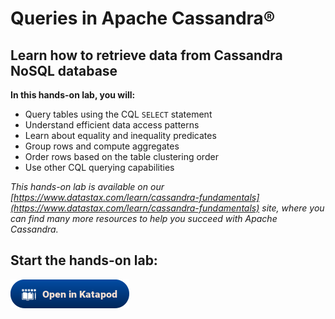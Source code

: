 # Queries in Apache Cassandra®

## Learn how to retrieve data from Cassandra NoSQL database

**In this hands-on lab, you will:**
* Query tables using the CQL `SELECT` statement 
* Understand efficient data access patterns 
* Learn about equality and inequality predicates 
* Group rows and compute aggregates
* Order rows based on the table clustering order 
* Use other CQL querying capabilities

_This hands-on lab is available on our [https://www.datastax.com/learn/cassandra-fundamentals](https://www.datastax.com/learn/cassandra-fundamentals) site, where you can find many more resources to help you succeed with Apache Cassandra._

## Start the hands-on lab:

[![Open in KataPod](https://github.com/DataStax-Academy/katapod-shared-assets/blob/main/images/open-in-katapod.png)](https://gitpod.io/#https://github.com/DataStax-Academy/cassandra-fundamentals-queries/)
